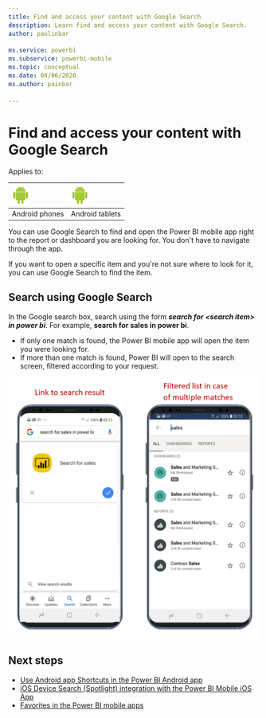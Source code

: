```yaml
---
title: Find and access your content with Google Search
description: Learn find and access your content with Google Search.
author: paulinbar

ms.service: powerbi
ms.subservice: powerbi-mobile
ms.topic: conceptual
ms.date: 04/06/2020
ms.author: painbar

---
```

# Find and access your content with Google Search

Applies to:

| ![Android phone](./media/mobile-app-find-access-google-search/android-logo-40-px.png) | ![Android tablet](./media/mobile-app-find-access-google-search/android-logo-40-px.png) |
|:--- |:--- |
| Android phones |Android tablets |

You can use Google Search to find and open the Power BI mobile app right to the report or dashboard you are looking for. You don't have to navigate through the app.

If you want to open a specific item and you're not sure where to look for it, you can use Google Search to find the item.

## Search using Google Search

In the Google search box, search using the form ***search for &lt;search item&gt; in power bi***. For example, **search for sales in power bi**.

* If only one match is found, the Power BI mobile app will open the item you were looking for.
* If more than one match is found, Power BI will open to the search screen, filtered according to your request.

![Google Search result in Power BI mobile app for Android](media/mobile-app-find-access-google-search/mobile-google-search.png)

## Next steps
* [Use Android app Shortcuts in the Power BI Android app](mobile-app-quick-access-shortcuts.md)
* [iOS Device Search (Spotlight) integration with the Power BI Mobile iOS App](mobile-apps-ios-search-integration.md)
* [Favorites in the Power BI mobile apps](mobile-apps-favorites.md)

